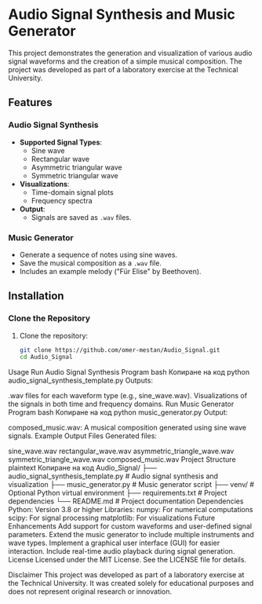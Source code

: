 # Audio Signal Synthesis and Music Generator

This project demonstrates the generation and visualization of various audio signal waveforms and the creation of a simple musical composition. The project was developed as part of a laboratory exercise at the Technical University.

## Features

### Audio Signal Synthesis
- **Supported Signal Types**:
  - Sine wave
  - Rectangular wave
  - Asymmetric triangular wave
  - Symmetric triangular wave
- **Visualizations**:
  - Time-domain signal plots
  - Frequency spectra
- **Output**:
  - Signals are saved as `.wav` files.

### Music Generator
- Generate a sequence of notes using sine waves.
- Save the musical composition as a `.wav` file.
- Includes an example melody ("Für Elise" by Beethoven).

## Installation

### Clone the Repository
1. Clone the repository:
   ```bash
   git clone https://github.com/omer-mestan/Audio_Signal.git
   cd Audio_Signal

Usage
Run Audio Signal Synthesis Program
bash
Копиране на код
python audio_signal_synthesis_template.py
Outputs:

.wav files for each waveform type (e.g., sine_wave.wav).
Visualizations of the signals in both time and frequency domains.
Run Music Generator Program
bash
Копиране на код
python music_generator.py
Output:

composed_music.wav: A musical composition generated using sine wave signals.
Example Output Files
Generated files:

sine_wave.wav
rectangular_wave.wav
asymmetric_triangle_wave.wav
symmetric_triangle_wave.wav
composed_music.wav
Project Structure
plaintext
Копиране на код
Audio_Signal/
├── audio_signal_synthesis_template.py   # Audio signal synthesis and visualization
├── music_generator.py                   # Music generator script
├── venv/                                # Optional Python virtual environment
├── requirements.txt                     # Project dependencies
└── README.md                            # Project documentation
Dependencies
Python: Version 3.8 or higher
Libraries:
numpy: For numerical computations
scipy: For signal processing
matplotlib: For visualizations
Future Enhancements
Add support for custom waveforms and user-defined signal parameters.
Extend the music generator to include multiple instruments and wave types.
Implement a graphical user interface (GUI) for easier interaction.
Include real-time audio playback during signal generation.
License
Licensed under the MIT License. See the LICENSE file for details.

Disclaimer
This project was developed as part of a laboratory exercise at the Technical University. It was created solely for educational purposes and does not represent original research or innovation.

